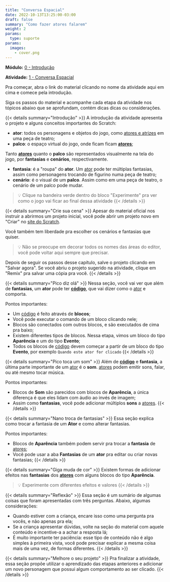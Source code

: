 ```yaml
---
title: "Conversa Espacial"
date: 2022-10-13T13:25:00-03:00
draft: false
summary: "Como fazer atores falarem"
weight: 2
params:
  type: suporte
params:
  images:
    - cover.png
---
```


**Módulo:** [0 - Introdução](https://projects.raspberrypi.org/pt-BR/pathways/scratch-intro)

**Atividade:** [1 - Conversa Espacial](https://projects.raspberrypi.org/pt-BR/projects/space-talk/0)

Pra começar, abra o link do material clicando no nome da atividade aqui em cima e comece pela introdução.

Siga os passos do material e acompanhe cada etapa da atividade nos tópicos abaixo que se aprofundam, contém dicas dicas ou considerações.

{{< details summary="Introdução" >}}
A introdução da atividade apresenta o projeto e alguns conceitos importantes do Scratch:

- **ator**: todos os personagens e objetos do jogo, como [atores e atrizes](/conceitos/atores/) em uma peça de teatro;
- **palco**: o espaço virtual do jogo, onde ficam ficam **[atores](/conceitos/atores/)**;

Tanto **[atores](/conceitos/atores/)** quanto o **palco** são representados visualmente na tela do jogo, por **fantasias** e **cenários**, respectivamente.

- **fantasia**: é a "roupa" do **ator**. Um [ator](/conceitos/atores/) pode ter múltiplas fantasias, assim como personagens trocando de figurino numa peça de teatro;
- **cenário**: é o visual de um **palco**. Assim como em uma peça de teatro, o cenário de um palco pode mudar.

> 💡 Clique na bandeira verde dentro do bloco "Experimente" pra ver como o jogo vai ficar ao final dessa atividade
{{< /details >}}

{{< details summary="Crie sua cena" >}}
Apesar do material oficial nos instruir a abrirmos um projeto inicial, você pode abrir um projeto novo em "Criar" no [site do Scratch](https://scratch.mit.edu/).

Você também tem liberdade pra escolher os cenários e fantasias que quiser.

> 💡 Não se preocupe em decorar todos os nomes das áreas do editor, você pode voltar aqui sempre que precisar.

Depois de seguir os passos desse capítulo, salve o projeto clicando em "Salvar agora". Se você abriu o projeto sugerido na atividade, clique em "Remix" pra salvar uma cópia pra você.
{{< /details >}}

{{< details summary="Pico diz olá" >}}
Nessa seção, você vai ver que além de **fantasias**, um **ator** pode ter **[código](/conceitos/codigo/)**, que vai dizer como o [ator](/conceitos/atores/) e comporta.

Pontos importantes:

- Um [código](/conceitos/codigo/) é feito através de **blocos**;
- Você pode executar o comando de um bloco clicando nele;
- Blocos são conectados com outros blocos, e são executados de cima pra baixo;
- Existem diferentes tipos de blocos. Nessa etapa, vimos um bloco do tipo **Aparência** e um do tipo **Evento**;
- Todos os blocos de [código](/conceitos/codigo/) devem começar a partir de um bloco do tipo **Evento**, por exemplo `Quando este ator for clicado`
{{< /details >}}

{{< details summary="Pico toca um som" >}}
Além de **[código](/conceitos/codigo/)** e **fantasia**, a última parte importante de um [ator](/conceitos/atores/) é o **som**. [atores](/conceitos/atores/) podem emitir sons, falar, ou até mesmo tocar música.

Pontos importantes:

- Blocos de **Som** são parecidos com blocos de **Aparência**, a única diferença é que eles lidam com áudio ao invés de imagem;
- Assim como **fantasias**, você pode adicionar múltiplos **sons** a [atores](/conceitos/atores/).
{{< /details >}}

{{< details summary="Nano troca de fantasias" >}}
Essa seção explica como trocar a fantasia de um **Ator** e como alterar fantasias.

Pontos importantes:

- Blocos de **Aparência** também podem servir pra trocar a **fantasia** de [atores](/conceitos/atores/);
- Você pode usar a aba **Fantasias** de um **ator** pra editar ou criar novas fantasias;
{{< /details >}}

{{< details summary="Giga muda de cor" >}}
Existem formas de adicionar efeitos nas **fantasias** dos **[atores](/conceitos/atores/)** com alguns blocos do tipo **Aparência**.

> 💡 Experimente com diferentes efeitos e valores
{{< /details >}}

{{< details summary="Reflexão" >}}
Essa seção é um sumário de algumas coisas que foram apresentadas com três perguntas. Abaixo, algumas considerações:

- Quando estiver com a criança, encare isso como uma pergunta pra vocês, e não apenas pra ela;
- Se a criança apresentar dúvidas, volte na seção do material com aquele conteúdo e incentive-a a achar a resposta lá;
- É muito importante ter paciência: esse tipo de conteúdo não é algo simples à primeira vista, você pode precisar explicar a mesma coisa mais de uma vez, de formas diferentes.
{{< /details >}}

{{< details summary="Melhore o seu projeto" >}}
Pra finalizar a atividade, essa seção propõe utilizar o aprendizado das etapas anteriores e adicionar um novo personagem que possui algum comportamento ao ser clicado.
{{< /details >}}
